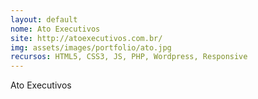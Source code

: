 ```yaml
---
layout: default
nome: Ato Executivos
site: http://atoexecutivos.com.br/
img: assets/images/portfolio/ato.jpg
recursos: HTML5, CSS3, JS, PHP, Wordpress, Responsive
---
```


Ato Executivos